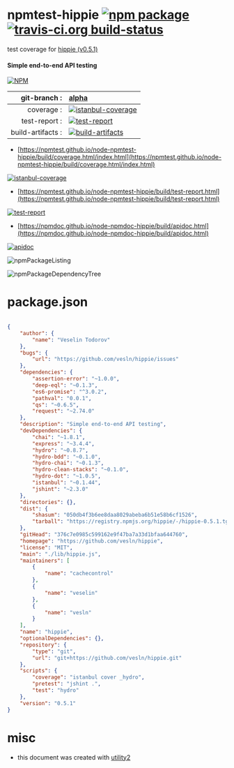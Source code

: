 # npmtest-hippie [![npm package](https://img.shields.io/npm/v/npmtest-hippie.svg?style=flat-square)](https://www.npmjs.org/package/npmtest-hippie) [![travis-ci.org build-status](https://api.travis-ci.org/npmtest/node-npmtest-hippie.svg)](https://travis-ci.org/npmtest/node-npmtest-hippie)

test coverage for  [hippie (v0.5.1)](https://github.com/vesln/hippie)
#### Simple end-to-end API testing

[![NPM](https://nodei.co/npm/hippie.png?downloads=true&downloadRank=true&stars=true)](https://www.npmjs.com/package/hippie)

| git-branch : | [alpha](https://github.com/npmtest/node-npmtest-hippie/tree/alpha)|
|--:|:--|
| coverage : | [![istanbul-coverage](https://npmtest.github.io/node-npmtest-hippie/build/coverage.badge.svg)](https://npmtest.github.io/node-npmtest-hippie/build/coverage.html/index.html)|
| test-report : | [![test-report](https://npmtest.github.io/node-npmtest-hippie/build/test-report.badge.svg)](https://npmtest.github.io/node-npmtest-hippie/build/test-report.html)|
| build-artifacts : | [![build-artifacts](https://npmtest.github.io/node-npmtest-hippie/glyphicons_144_folder_open.png)](https://github.com/npmtest/node-npmtest-hippie/tree/gh-pages/build)|

- [https://npmtest.github.io/node-npmtest-hippie/build/coverage.html/index.html](https://npmtest.github.io/node-npmtest-hippie/build/coverage.html/index.html)

[![istanbul-coverage](https://npmtest.github.io/node-npmtest-hippie/build/screenCapture.buildCi.browser.%252Ftmp%252Fbuild%252Fcoverage.lib.html.png)](https://npmtest.github.io/node-npmtest-hippie/build/coverage.html/index.html)

- [https://npmtest.github.io/node-npmtest-hippie/build/test-report.html](https://npmtest.github.io/node-npmtest-hippie/build/test-report.html)

[![test-report](https://npmtest.github.io/node-npmtest-hippie/build/screenCapture.buildCi.browser.%252Ftmp%252Fbuild%252Ftest-report.html.png)](https://npmtest.github.io/node-npmtest-hippie/build/test-report.html)

- [https://npmdoc.github.io/node-npmdoc-hippie/build/apidoc.html](https://npmdoc.github.io/node-npmdoc-hippie/build/apidoc.html)

[![apidoc](https://npmdoc.github.io/node-npmdoc-hippie/build/screenCapture.buildCi.browser.%252Ftmp%252Fbuild%252Fapidoc.html.png)](https://npmdoc.github.io/node-npmdoc-hippie/build/apidoc.html)

![npmPackageListing](https://npmtest.github.io/node-npmtest-hippie/build/screenCapture.npmPackageListing.svg)

![npmPackageDependencyTree](https://npmtest.github.io/node-npmtest-hippie/build/screenCapture.npmPackageDependencyTree.svg)



# package.json

```json

{
    "author": {
        "name": "Veselin Todorov"
    },
    "bugs": {
        "url": "https://github.com/vesln/hippie/issues"
    },
    "dependencies": {
        "assertion-error": "~1.0.0",
        "deep-eql": "~0.1.3",
        "es6-promise": "^3.0.2",
        "pathval": "0.0.1",
        "qs": "~0.6.5",
        "request": "~2.74.0"
    },
    "description": "Simple end-to-end API testing",
    "devDependencies": {
        "chai": "~1.8.1",
        "express": "~3.4.4",
        "hydro": "~0.8.7",
        "hydro-bdd": "~0.1.0",
        "hydro-chai": "~0.1.3",
        "hydro-clean-stacks": "~0.1.0",
        "hydro-dot": "~1.0.5",
        "istanbul": "~0.1.44",
        "jshint": "~2.3.0"
    },
    "directories": {},
    "dist": {
        "shasum": "050db4f3b6ee8daa8029abeba6b51e58b6cf1526",
        "tarball": "https://registry.npmjs.org/hippie/-/hippie-0.5.1.tgz"
    },
    "gitHead": "376c7e0985c599162e9f47ba7a33d1bfaa644760",
    "homepage": "https://github.com/vesln/hippie",
    "license": "MIT",
    "main": "./lib/hippie.js",
    "maintainers": [
        {
            "name": "cachecontrol"
        },
        {
            "name": "veselin"
        },
        {
            "name": "vesln"
        }
    ],
    "name": "hippie",
    "optionalDependencies": {},
    "repository": {
        "type": "git",
        "url": "git+https://github.com/vesln/hippie.git"
    },
    "scripts": {
        "coverage": "istanbul cover _hydro",
        "pretest": "jshint .",
        "test": "hydro"
    },
    "version": "0.5.1"
}
```



# misc
- this document was created with [utility2](https://github.com/kaizhu256/node-utility2)
